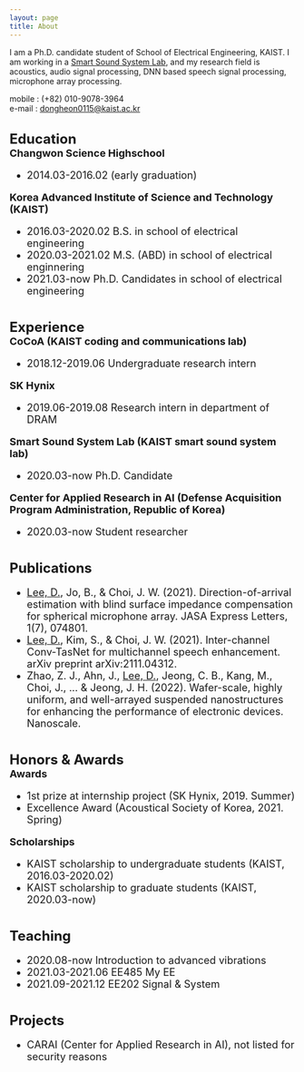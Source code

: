 ```yaml
---
layout: page
title: About
---
```


I am a Ph.D. candidate student of School of Electrical Engineering, KAIST. I am working in a [Smart Sound System Lab](http://www.sound.kaist.ac.kr), and my research field is acoustics, audio signal processing, DNN based speech signal processing, microphone array processing.

mobile : (+82) 010-9078-3964 <br>
e-mail : dongheon0115@kaist.ac.kr<br>

<br><font size="5"><b>Education</b><br>
 <font size="4">
<b>Changwon Science Highschool</b><br>
 - 2014.03-2016.02 (early graduation)<br>

<b>Korea Advanced Institute of Science and Technology (KAIST)</b><br>
 - 2016.03-2020.02 B.S. in school of electrical engineering<br>
 - 2020.03-2021.02 M.S. (ABD) in school of electrical enginnering<br>
 - 2021.03-now Ph.D. Candidates in school of electrical engineering<br>

<br><font size="5"><b>Experience</b><br>
<font size="4">
 <b>CoCoA (KAIST coding and communications lab)</b><br>
 - 2018.12-2019.06 Undergraduate research intern<br>

<b>SK Hynix</b><br>
 - 2019.06-2019.08 Research intern in department of DRAM<br>

<b>Smart Sound System Lab (KAIST smart sound system lab)</b><br>
 - 2020.03-now Ph.D. Candidate<br>

<b>Center for Applied Research in AI (Defense Acquisition Program Administration, Republic of Korea)</b><br>
 - 2020.03-now Student researcher<br>

<br><font size="5"><b>Publications</b><br>
<font size="4">
 - <u>Lee, D.</u>, Jo, B., & Choi, J. W. (2021). Direction-of-arrival estimation with blind surface impedance compensation for spherical microphone array. JASA Express Letters, 1(7), 074801.<br>
 - <u>Lee, D.</u>, Kim, S., & Choi, J. W. (2021). Inter-channel Conv-TasNet for multichannel speech enhancement. arXiv preprint arXiv:2111.04312.<br>
 - Zhao, Z. J., Ahn, J., <u>Lee, D.</u>, Jeong, C. B., Kang, M., Choi, J., ... & Jeong, J. H. (2022). Wafer-scale, highly uniform, and well-arrayed suspended nanostructures for enhancing the performance of electronic devices. Nanoscale.<br>

<br><font size="5"><b>Honors & Awards</b><br>
 <font size="4">
<b>Awards</b><br>
 - 1st prize at internship project (SK Hynix, 2019. Summer)<br>
 - Excellence Award (Acoustical Society of Korea, 2021. Spring)<br>

<b>Scholarships</b><br>
 - KAIST scholarship to undergraduate students (KAIST, 2016.03-2020.02)<br>
 - KAIST scholarship to graduate students (KAIST, 2020.03-now)<br>

<br><font size="5"><b>Teaching</b><br>
 <font size="4">
 - 2020.08-now Introduction to advanced vibrations<br>
 - 2021.03-2021.06 EE485 My EE<br>
 - 2021.09-2021.12 EE202 Signal & System<br>

<br><font size="5"><b>Projects</b><br>
 <font size="4">
 - CARAI (Center for Applied Research in AI), not listed for security reasons<br>
